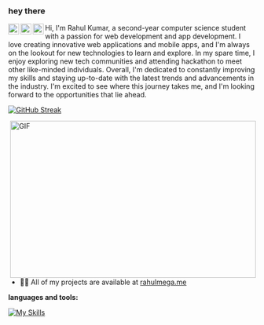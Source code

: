 ### hey there 
<a href="https://www.instagram.com/_rahul___/">
  <img align="left" alt="Rahul's Instagram" width="22px" src="https://raw.githubusercontent.com/hussainweb/hussainweb/main/icons/instagram.png" />
</a>
<a href="https://discord.com/users/Toshiro#5916">
  <img align="left" alt="Rahul's Discord" width="22px" src="https://raw.githubusercontent.com/peterthehan/peterthehan/master/assets/discord.svg" />
</a>
<a href="https://www.linkedin.com/in/rahul-kumar-0166a2225/">
  <img align="left" alt="Rahul's LinkedIN" width="22px" src="https://raw.githubusercontent.com/peterthehan/peterthehan/master/assets/linkedin.svg" />
  </a>




Hi, I'm Rahul Kumar, a second-year computer science student with a passion for web development and app development. I love creating innovative web applications and mobile apps, and I'm always on the lookout for new technologies to learn and explore.
In my spare time, I enjoy exploring new tech communities and attending hackathon to meet other like-minded individuals. 
Overall, I'm dedicated to constantly improving my skills and staying up-to-date with the latest trends and advancements in the industry. I'm excited to see where this journey takes me, and I'm looking forward to the opportunities that lie ahead.

[![GitHub Streak](https://github-readme-streak-stats.herokuapp.com?user=CrisPBacon84&theme=dark)](https://git.io/streak-stats)

  <img align="right" alt="GIF" src="https://user-images.githubusercontent.com/99110166/230390322-1f943883-1417-402f-b0ad-99c0be39901f.gif" width="500" height="320" />

- 👨‍💻 All of my projects are available at [rahulmega.me](https://rahulmega.me/)



**languages and tools:**  

[![My Skills](https://skillicons.dev/icons?i=js,html,css)](https://skillicons.dev)










